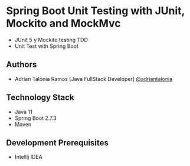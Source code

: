 # Spring Boot Unit Testing with JUnit, Mockito and MockMvc

- JUnit 5 y Mockito testing TDD
- Unit Test with Spring Boot

## Authors

- Adrian Talonia Ramos [Java FullStack Developer] [@adriantalonia](https://github.com/adriantalonia)


## Technology Stack
- Java 11
- Spring Boot 2.7.3
- Maven


## Development Prerequisites
- Intellij IDEA